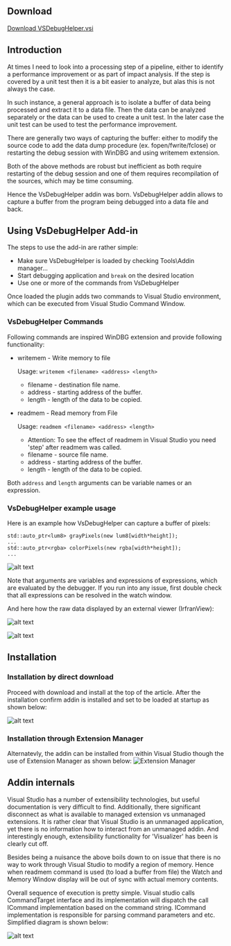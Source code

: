 ## Download
[Download VSDebugHelper.vsi](VSDebugHelper.vsi "VSDebugHelper.vsi")

## Introduction
At times I need to look into a processing step of a pipeline, either to
identify a performance improvement or as part of impact analysis. If 
the step is covered by a unit test then it is a bit easier to analyze, 
but alas this is not always the case.

In such instance, a general approach is to isolate a buffer of data
being processed and extract it to a data file. Then the data can be
analyzed separately or the data can be used to create a unit test. In 
the later case the unit test can be used to test the performance 
improvement.

There are generally two ways of capturing the buffer: either to modify
the source code to add the data dump procedure (ex. fopen/fwrite/fclose)
or restarting the debug session with WinDBG and using writemem extension.

Both of the above methods are robust but inefficient as both require restarting
of the debug session and one of them requires recompilation of the
sources, which may be time consuming. 

Hence the VsDebugHelper addin was born. VsDebugHelper addin allows to
capture a buffer from the program being debugged into a data file and back.


## Using VsDebugHelper Add-in
The steps to use the add-in are rather simple:

+ Make sure VsDebugHelper is loaded by checking Tools\Addin manager...
+ Start debugging application and `break` on the desired location
+ Use one or more of the commands from VsDebugHelper

Once loaded the plugin adds two commands to Visual Studio environment, 
which can be executed from Visual Studio Command Window.

### VsDebugHelper Commands
Following commands are inspired WinDBG extension and provide following 
functionality:

+ writemem - Write memory to file
  
  Usage: `writemem <filename> <address> <length>`
    
  + filename - destination file name.
  + address - starting address of the buffer. 
  + length - length of the data to be copied. 
  
+ readmem - Read memory from File

  Usage: `readmem <filename> <address> <length>`

  + Attention: To see the effect of readmem in Visual Studio you need
'step' after readmem was called.
  + filename - source file name.
  + address - starting address of the buffer. 
  + length - length of the data to be copied.
  
Both `address` and `length` arguments can be variable names or an expression.

### VsDebugHelper example usage
Here is an example how VsDebugHelper can capture a buffer of pixels:

    std::auto_ptr<lum8> grayPixels(new lum8[width*height]);
    ...
    std::auto_ptr<rgba> colorPixels(new rgba[width*height]);
    ...
    

![alt text](command.png "Command")

Note that arguments are variables and expressions of expressions, which are
evaluated by the debugger. If you run into any issue, first double check that
all expressions can be resolved in the watch window.

And here how the raw data displayed by an external viewer (IrfranView): 

![alt text](gray.png "Gray")

![alt text](color.png "Color")

## Installation
### Installation by direct download
Proceed with download and install at the top of the article. After the installation
confirm addin is installed and set to be loaded at startup as shown below:

![alt text](manager.png "Color")

### Installation through Extension Manager
Alternatevly, the addin can be installed from within Visual Studio though
the use of Extension Manager as shown below:
![](extmanager.png "Extension Manager")

## Addin internals
Visual Studio has a number of extensibility technologies, but useful
documentation is very difficult to find. Additionally, there significant
disconnect as what is available to managed extension vs unmanaged
extensions. It is rather clear that Visual Studio is an unmanaged
application, yet there is no information how to interact from an unmanaged 
addin. And interestingly enough, extensibility functionality for 'Visualizer' 
has been is clearly cut off.

Besides being a nuisance the above boils down to on issue that there is no way to
work through Visual Studio to modify a region of memory. Hence when readmem command
is used (to load a buffer from file) the Watch and Memory Window display will be 
out of sync with actual memory contents. 

Overall sequence of execution is pretty simple. Visual studio calls CommandTarget 
interface and its implementation will dispatch the call ICommand implementation based 
on the command string. ICommand implementation is responsible for parsing command 
parameters and etc. Simplified diagram is shown below:

![alt text](execseq.png "Sequence")
